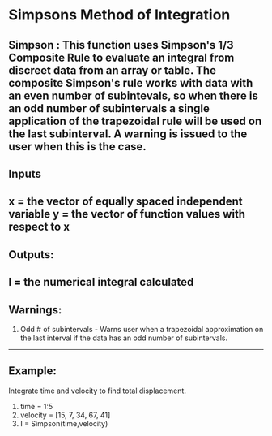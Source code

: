 # Simpsons Method of Integration
Simpson : This function uses Simpson's 1/3 Composite Rule to evaluate an integral
from discreet data from an array or table. The composite Simpson's rule
works with data with an even number of subintevals, so when there is an
odd number of subintervals a single application of the trapezoidal rule will
be used on the last subinterval. A warning is issued to the user when
this is the case. 
---
## Inputs
x = the vector of equally spaced independent variable
y = the vector of function values with respect to x
---
## Outputs:
I = the numerical integral calculated
---
## Warnings:
1. Odd # of subintervals - Warns user when a trapezoidal approximation on the last interval if
the data has an odd number of subintervals. 
---
## Example: 
Integrate time and velocity to find total displacement. 
1. time = 1:5
2. velocity = [15, 7, 34, 67, 41]
3. I = Simpson(time,velocity)
